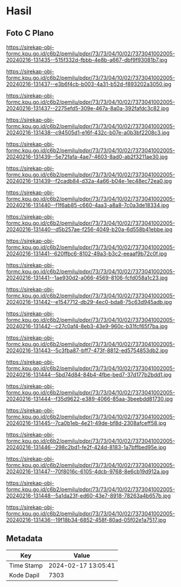 # Hasil

## Foto C Plano

https://sirekap-obj-formc.kpu.go.id/c6b2/pemilu/pdpr/73/73/04/10/02/7373041002005-20240216-131435--515f332d-fbbb-4e8b-a667-dbf9f93081b7.jpg

https://sirekap-obj-formc.kpu.go.id/c6b2/pemilu/pdpr/73/73/04/10/02/7373041002005-20240216-131437--e3b6f4cb-b003-4a31-b52d-f893202a3050.jpg

https://sirekap-obj-formc.kpu.go.id/c6b2/pemilu/pdpr/73/73/04/10/02/7373041002005-20240216-131437--2275efd5-309e-467a-8a0a-392fafdc3c82.jpg

https://sirekap-obj-formc.kpu.go.id/c6b2/pemilu/pdpr/73/73/04/10/02/7373041002005-20240216-131438--c94505d1-e16f-432c-b07e-a0b3bf2208c3.jpg

https://sirekap-obj-formc.kpu.go.id/c6b2/pemilu/pdpr/73/73/04/10/02/7373041002005-20240216-131439--5e72fafa-4ae7-4603-8ad0-ab2f3211ae30.jpg

https://sirekap-obj-formc.kpu.go.id/c6b2/pemilu/pdpr/73/73/04/10/02/7373041002005-20240216-131439--f2cadb84-d32a-4a66-b04e-1ec48ec72ea0.jpg

https://sirekap-obj-formc.kpu.go.id/c6b2/pemilu/pdpr/73/73/04/10/02/7373041002005-20240216-131440--f1f6ab85-c660-4aa3-a8a8-7c0a3de18334.jpg

https://sirekap-obj-formc.kpu.go.id/c6b2/pemilu/pdpr/73/73/04/10/02/7373041002005-20240216-131440--d5b257ae-f256-4049-b20a-6d558b41ebbe.jpg

https://sirekap-obj-formc.kpu.go.id/c6b2/pemilu/pdpr/73/73/04/10/02/7373041002005-20240216-131441--620ffbc6-8102-49a3-b3c2-eeaaf9b72c0f.jpg

https://sirekap-obj-formc.kpu.go.id/c6b2/pemilu/pdpr/73/73/04/10/02/7373041002005-20240216-131441--1ae930d2-a066-4569-8106-fcfd058a1c23.jpg

https://sirekap-obj-formc.kpu.go.id/c6b2/pemilu/pdpr/73/73/04/10/02/7373041002005-20240216-131442--e1547712-db29-4ec0-bda8-75c63d945adb.jpg

https://sirekap-obj-formc.kpu.go.id/c6b2/pemilu/pdpr/73/73/04/10/02/7373041002005-20240216-131442--c27c0af4-8eb3-43e9-960c-b31fcf65f7ba.jpg

https://sirekap-obj-formc.kpu.go.id/c6b2/pemilu/pdpr/73/73/04/10/02/7373041002005-20240216-131443--5c3fba87-bff7-473f-8812-ed5754853db2.jpg

https://sirekap-obj-formc.kpu.go.id/c6b2/pemilu/pdpr/73/73/04/10/02/7373041002005-20240216-131444--5bd74d84-84b4-4fbe-bed7-37d177b2bdd1.jpg

https://sirekap-obj-formc.kpu.go.id/c6b2/pemilu/pdpr/73/73/04/10/02/7373041002005-20240216-131444--f35d9622-e389-4066-85aa-3beebdd81730.jpg

https://sirekap-obj-formc.kpu.go.id/c6b2/pemilu/pdpr/73/73/04/10/02/7373041002005-20240216-131445--7ca0b1eb-4e21-49de-bf8d-2308afceff58.jpg

https://sirekap-obj-formc.kpu.go.id/c6b2/pemilu/pdpr/73/73/04/10/02/7373041002005-20240216-131446--298c2bd1-fe2f-424d-8183-1a7bffbed95e.jpg

https://sirekap-obj-formc.kpu.go.id/c6b2/pemilu/pdpr/73/73/04/10/02/7373041002005-20240216-131447--70f8016c-6105-4dcb-9768-8e6cb19d912a.jpg

https://sirekap-obj-formc.kpu.go.id/c6b2/pemilu/pdpr/73/73/04/10/02/7373041002005-20240216-131448--5a1da23f-ed60-43e7-8918-78263a4b657b.jpg

https://sirekap-obj-formc.kpu.go.id/c6b2/pemilu/pdpr/73/73/04/10/02/7373041002005-20240216-131436--19f18b34-6852-458f-80ad-05f02e1a7517.jpg


## Metadata

| Key        | Value               |
| ---------- | ------------------- |
| Time Stamp | 2024-02-17 13:05:41 |
| Kode Dapil | 7303                |



